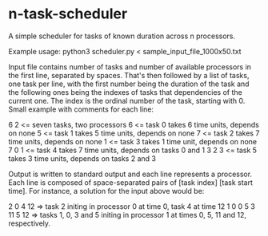 # n-task-scheduler

A simple scheduler for tasks of known duration across n processors.

Example usage: python3 scheduler.py < sample_input_file_1000x50.txt

Input file contains number of tasks and number of available processors in the first line, separated by spaces. That's then followed by a list of tasks, one task per line, with the first number being the duration of the task and the following ones being the indexes of tasks that dependencies of the current one. The index is the ordinal number of the task, starting with 0. Small example with comments for each line:

6 2     <= seven tasks, two processors
6       <= task 0 takes 6 time units, depends on none
5       <= task 1 takes 5 time units, depends on none
7       <= task 2 takes 7 time units, depends on none
1       <= task 3 takes 1 time unit, depends on none
7 0 1   <= task 4 takes 7 time units, depends on tasks 0 and 1
3 2 3   <= task 5 takes 3 time units, depends on tasks 2 and 3

Output is written to standard output and each line represents a processor. Each line is composed of space-separated pairs of [task index] [task start time]. For instance, a solution for the input above would be:

2 0 4 12            => task 2 initing in processor 0 at time 0, task 4 at time 12
1 0 0 5 3 11 5 12   => tasks 1, 0, 3 and 5 initing in processor 1 at times 0, 5, 11 and 
                       12, respectively.